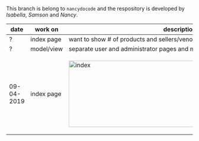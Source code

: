 This branch is belong to `nancydocode` and the respository is developed by _Isabella_, _Samson_ and _Nancy_.

 


date       | work on    | description
-----------|------------|---------------
?          | index page | want to show # of products and sellers/venodrs
?          | model/view | separate user and administrator pages and make login page 
09-04-2019 | index page | <p><img src="https://user-images.githubusercontent.com/30683150/64276746-aa9a9b80-cf16-11e9-87c5-0c657a42497a.png" alt="index" width="600" height="180"></p>   



        
